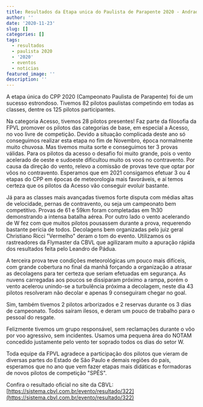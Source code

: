 ```yaml
---
title: Resultados da Etapa unica do Paulista de Parapente 2020 - Andradas - MG
author: ''
date: '2020-11-23'
slug: []
categories: []
tags:
  - resultados
  - paulista 2020
  - '2020'
  - eventos
  - noticias
featured_image: ''
description: ''
---
```


A etapa única do CPP 2020 (Campeonato Paulista de Parapente) foi de um sucesso estrondoso. Tivemos 82 pilotos paulistas competindo em todas as classes, dentre os 125 pilotos participantes. 

Na categoria Acesso, tivemos 28 pilotos presentes! Faz parte da filosofia da FPVL promover os pilotos das categorias de base, em especial a Acesso, no voo livre de competição.  Devido a situação complicada deste ano só conseguimos realizar esta etapa no fim de Novembro, época normalmente muito chuvosa.  Mas tivemos muita sorte e conseguimos ter 3 provas válidas.  Para os pilotos da acesso o desafio foi muito grande, pois o vento acelerado de oeste e sudoeste dificultou muito os voos no contravento.  Por causa da direção do vento, relevo a comissão de provas teve que optar por vôos no contravento.  Esperamos que em 2021 consigamos efetuar 3 ou 4 etapas do CPP em épocas de meteorologia mais favoráveis, e aí temos certeza que os pilotos da Acesso vão conseguir evoluir bastante.  

Já para as classes mais avançadas tivemos forte disputa com médias altas de velocidade, pernas de contravento, ou seja um campeonato bem competitivo.  Provas de 61 e 59km foram completadas em 1h30 demonstrando a intensa batalha aérea.  Por outro lado o vento acelerando de W fez com que muitos pilotos pousassem durante a prova, requerendo bastante perícia de todos. Decolagens bem organizadas pelo juiz geral Christiano Ricci  "Vermelho" deram o tom do evento.  Utilizamos os rastreadores da Flymaster da CBVL que agilizaram muito a apuração rápida dos resultados feita pelo Leandro de Pádua.   

A terceira prova teve condições meteorológicas um pouco mais difíceis, com grande cobertura no final da manhã forçando a organização a atrasar as decolagens para ter certeza que seriam efetuadas em segurança.  As nuvens carregadas aos poucos se dissiparam próximo a rampa, porém o vento acelerou unindo-se a turbulência próxima a decolagem, neste dia 43 pilotos resolveram não decolar e apenas 9 conseguiram chegar no goal. 

Sim, também tivemos 2 pilotos arborizados e 2 reservas durante os 3 dias de campeonato.  Todos saíram ilesos, e deram um pouco de trabalho para o pessoal do resgate.  

Felizmente tivemos um grupo responsável, sem reclamações durante o vôo por voo agressivo, sem incidentes.  Usamos uma pequena área do NOTAM concedido justamente pelo vento ter soprado todos os dias do setor W.  


Toda equipe da FPVL agradece a participação dos pilotos que vieram de diversas partes do Estado de São Paulo e demais regiões do país, esperamos que no ano que vem fazer etapas mais didáticas e formadoras de novos pilotos de competição "SPÊS".


Confira o resultado oficial no site da CBVL: [https://sistema.cbvl.com.br/evento/resultado/322](https://sistema.cbvl.com.br/evento/resultado/322) 